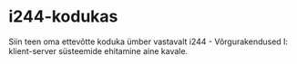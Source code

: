 # i244-kodukas

Siin teen oma ettevõtte koduka ümber vastavalt i244 - Võrgurakendused I: klient-server süsteemide ehitamine aine kavale.

